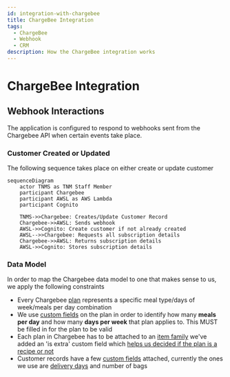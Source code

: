 ```yaml
---
id: integration-with-chargebee
title: ChargeBee Integration
tags:
  - ChargeBee
  - Webhook
  - CRM
description: How the ChargeBee integration works
---
```


# ChargeBee Integration

## Webhook Interactions

The application is configured to respond to webhooks sent from the Chargebee API when certain events take place.

### Customer Created or Updated

The following sequence takes place on either create or update customer

```mermaid
sequenceDiagram
    actor TNMS as TNM Staff Member
    participant Chargebee
    participant AWSL as AWS Lambda
    participant Cognito

    TNMS->>Chargebee: Creates/Update Customer Record
    Chargebee->>AWSL: Sends webhook
    AWSL->>Cognito: Create customer if not already created
    AWSL-->>Chargebee: Requests all subscription details
    Chargebee->>AWSL: Returns subscription details
    AWSL->>Cognito: Stores subscription details
```

### Data Model

In order to map the Chargebee data model to one that makes sense to us, we apply the following constraints

- Every Chargebee [plan](https://apidocs.chargebee.com/docs/api/v1/plans) represents a specific meal type/days of week/meals per day combination
- We use [custom fields](https://www.chargebee.com/docs/2.0/custom_fields.html) on the plan in order to identify how many **meals per day** and how many **days per week** that plan applies to. This MUST be filled in for the plan to be valid
- Each plan in Chargebee has to be attached to an [item family](https://apidocs.chargebee.com/docs/api/item_families?lang=curl) we've added an 'is extra' custom field which [helps us decided if the plan is a recipe or not](../Features/meal-plan-generation.md#extras)
- Customer records have a few [custom fields](https://www.chargebee.com/docs/2.0/custom_fields.html) attached, currently the ones we use are [delivery days](../Pages/choose-meals.md#delivery-day) and number of bags
